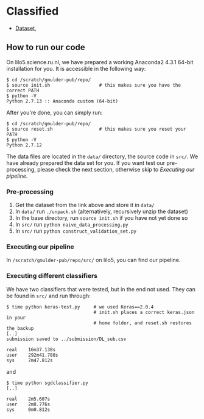 # Classified

* [Dataset](https://surfdrive.surf.nl/files/index.php/s/K2FYXiWVb8B9yMH),

## How to run our code

On lilo5.science.ru.nl, we have prepared a working Anaconda2 4.3.1 64-bit
installation for you. It is accessible in the following way:

```
$ cd /scratch/gmulder-pub/repo/
$ source init.sh                  # this makes sure you have the correct PATH
$ python -V
Python 2.7.13 :: Anaconda custom (64-bit)
```

After you're done, you can simply run:

```
$ cd /scratch/gmulder-pub/repo/
$ source reset.sh                 # this makes sure you reset your PATH
$ python -V
Python 2.7.12
```

The data files are located in the `data/` directory, the source code in `src/`.
We have already prepared the data set for you. If you want test our
pre-processing, please check the next section, otherwise skip to _Executing our
pipeline_.

### Pre-processing

1. Get the dataset from the link above and store it in `data/`
2. In `data/` run `./unpack.sh` (alternatively, recursively unzip the dataset)
3. In the base directory, run `source init.sh` if you have not yet done so
4. In `src/` run `python naive_data_processing.py` 
5. In `src/` run `python construct_validation_set.py`

### Executing our pipeline

In `/scratch/gmulder-pub/repo/src/` on lilo5, you can find our pipeline.

### Executing different classifiers

We have two classifiers that were tested, but in the end not used. They can be
found in `src/` and run through:

```
$ time python keras-test.py     # we used Keras==2.0.4
                                # init.sh places a correct keras.json in your
                                # home folder, and reset.sh restores the backup
[..]
submission saved to ../submission/DL_sub.csv

real    16m37.138s
user    292m41.788s
sys     7m47.812s
```

and


```
$ time python sgdclassifier.py
[..]

real    2m5.607s
user    2m8.776s
sys     0m0.812s
```
